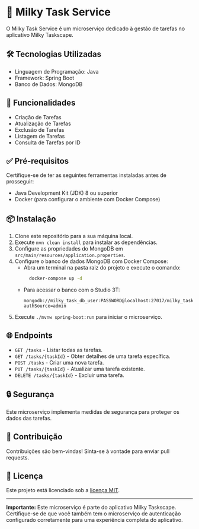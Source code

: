 # 📝 Milky Task Service

O Milky Task Service é um microserviço dedicado à gestão de tarefas no aplicativo Milky Taskscape.

## 🛠️ Tecnologias Utilizadas

- Linguagem de Programação: Java
- Framework: Spring Boot
- Banco de Dados: MongoDB

## 🚀 Funcionalidades

- Criação de Tarefas
- Atualização de Tarefas
- Exclusão de Tarefas
- Listagem de Tarefas
- Consulta de Tarefas por ID

## ✅ Pré-requisitos

Certifique-se de ter as seguintes ferramentas instaladas antes de prosseguir:

- Java Development Kit (JDK) 8 ou superior
- Docker (para configurar o ambiente com Docker Compose)

## 📦 Instalação

1. Clone este repositório para a sua máquina local.
2. Execute `mvn clean install` para instalar as dependências.
3. Configure as propriedades do MongoDB em `src/main/resources/application.properties`.
4. Configure o banco de dados MongoDB com Docker Compose:
    - Abra um terminal na pasta raiz do projeto e execute o comando:
      ```sh
        docker-compose up -d
      ```
    - Para acessar o banco com o Studio 3T:
      ```
      mongodb://milky_task_db_user:PASSWORD@localhost:27017/milky_task_db?authSource=admin
      ```
5. Execute `./mvnw spring-boot:run` para iniciar o microserviço.

## 🌐 Endpoints

- `GET /tasks` - Listar todas as tarefas.
- `GET /tasks/{taskId}` - Obter detalhes de uma tarefa específica.
- `POST /tasks` - Criar uma nova tarefa.
- `PUT /tasks/{taskId}` - Atualizar uma tarefa existente.
- `DELETE /tasks/{taskId}` - Excluir uma tarefa.

## 🔒 Segurança

Este microserviço implementa medidas de segurança para proteger os dados das tarefas.

## 🤝 Contribuição

Contribuições são bem-vindas! Sinta-se à vontade para enviar pull requests.

## 📄 Licença

Este projeto está licenciado sob a [licença MIT](LICENSE).

---

**Importante:**  Este microserviço é parte do aplicativo Milky Taskscape. Certifique-se de que você também tem o microserviço de autenticação configurado corretamente para uma experiência completa do aplicativo.